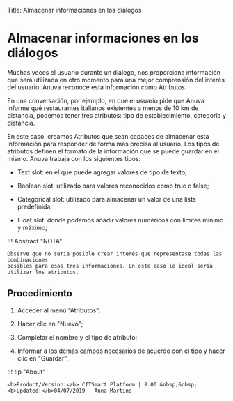 Title: Almacenar informaciones en los diálogos
# Almacenar informaciones en los diálogos

Muchas veces el usuario durante un diálogo, nos proporciona información que será utilizada en otro momento para una mejor comprensión del interés del usuario. Anuva reconoce esta información como Atributos.

En una conversación, por ejemplo, en que el usuario pide que Anuva informe qué restaurantes italianos existentes a menos de 10 km de distancia, podemos tener tres atributos: tipo de establecimiento, categoría y distancia.

En este caso, creamos Atributos que sean capaces de almacenar esta información para responder de forma más precisa al usuario.
Los tipos de atributos definen el formato de la información que se puede guardar en el mismo. Anuva trabaja con los siguientes tipos:

 - Text slot: en el que puede agregar valores de tipo de texto;

 - Boolean slot: utilizado para valores reconocidos como true o false;

 - Categorical slot: utilizado para almacenar un valor de una lista predefinida;

 - Float slot: donde podemos añadir valores numéricos con límites mínimo y máximo;


!!! Abstract "NOTA"
    
    Observe que no sería posible crear interés que representase todas las combinaciones 
    posibles para esas tres informaciones. En este caso lo ideal sería utilizar los atributos.


Procedimiento
------------

1. Acceder al menú “Atributos”;

2. Hacer clic en "Nuevo";

3. Completar el nombre y el tipo de atributo;

4. Informar a los demás campos necesarios de acuerdo con el tipo y hacer clic en "Guardar".


!!! tip "About"

    <b>Product/Version:</b> CITSmart Platform | 8.00 &nbsp;&nbsp;
    <b>Updated:</b>04/07/2019 - Anna Martins
